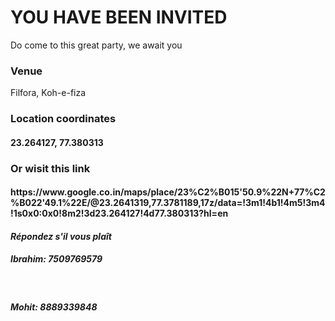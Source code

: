 <h1>YOU HAVE BEEN INVITED</h1>

<p>Do come to this great party, we await you</p>
<h3><b>Venue</b></h3>
Filfora, Koh-e-fiza

<h3><b>Location coordinates</b></h3> 
<h4>23.264127, 77.380313</h4>

<h3><b>Or wisit this link</b></h3>
<h4>https://www.google.co.in/maps/place/23%C2%B015'50.9%22N+77%C2%B022'49.1%22E/@23.2641319,77.3781189,17z/data=!3m1!4b1!4m5!3m4!1s0x0:0x0!8m2!3d23.264127!4d77.380313?hl=en</h4>

<h4><i>Répondez s'il vous plaît</i></h4>
<h5><b>Ibrahim</b>: 7509769579</h5><br>
<h5><b>Mohit</b>: 8889339848</h5>
